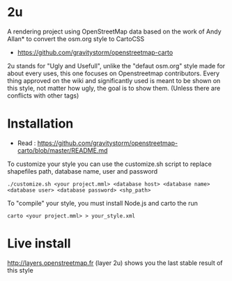 # 2u

A rendering project using OpenStreetMap data based on the work of Andy Allan* to convert the osm.org style to CartoCSS
* https://github.com/gravitystorm/openstreetmap-carto

2u stands for "Ugly and Usefull", unlike the "defaut osm.org" style made for about every uses, this one focuses on Openstreetmap contributors. Every thing approved 
on the wiki and significantly used is meant to be shown on this style, not matter how ugly, the goal is to show them. (Unless there are conflicts with other tags)

# Installation
* Read : https://github.com/gravitystorm/openstreetmap-carto/blob/master/README.md

To customize your style you can use the customize.sh script to replace shapefiles path, database name, user and password

```
./customize.sh <your project.mml> <database host> <database name> <database user> <database password> <shp_path>
```

To "compile" your style, you must install Node.js and carto
the run 
```
carto <your project.mml> > your_style.xml
```

# Live install

http://layers.openstreetmap.fr (layer 2u) shows you the last stable result of this style